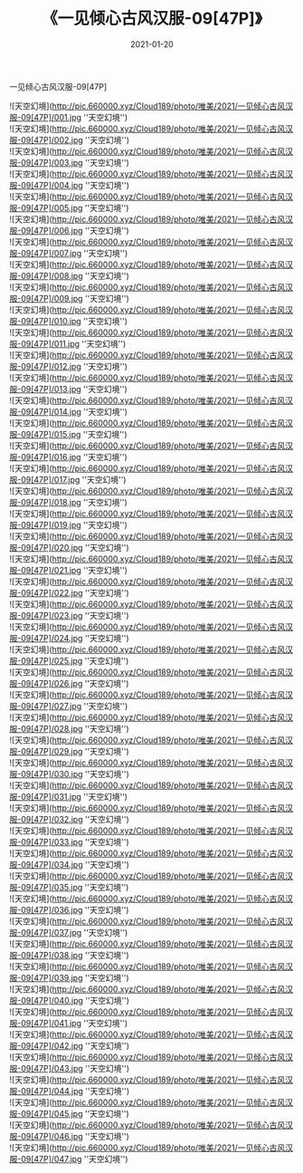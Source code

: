 ﻿---
layout: post
title:  《一见倾心古风汉服-09[47P]》
date:   2021-01-20
img: http://pic.660000.xyz/Cloud189/photo/唯美/2021/一见倾心古风汉服-09[47P]/000.jpg
categories: [美女, 清纯, 唯美]
---

一见倾心古风汉服-09[47P]



![天空幻境](http://pic.660000.xyz/Cloud189/photo/唯美/2021/一见倾心古风汉服-09[47P]/001.jpg ''天空幻境'') <br>
![天空幻境](http://pic.660000.xyz/Cloud189/photo/唯美/2021/一见倾心古风汉服-09[47P]/002.jpg ''天空幻境'') <br>
![天空幻境](http://pic.660000.xyz/Cloud189/photo/唯美/2021/一见倾心古风汉服-09[47P]/003.jpg ''天空幻境'') <br>
![天空幻境](http://pic.660000.xyz/Cloud189/photo/唯美/2021/一见倾心古风汉服-09[47P]/004.jpg ''天空幻境'') <br>
![天空幻境](http://pic.660000.xyz/Cloud189/photo/唯美/2021/一见倾心古风汉服-09[47P]/005.jpg ''天空幻境'') <br>
![天空幻境](http://pic.660000.xyz/Cloud189/photo/唯美/2021/一见倾心古风汉服-09[47P]/006.jpg ''天空幻境'') <br>
![天空幻境](http://pic.660000.xyz/Cloud189/photo/唯美/2021/一见倾心古风汉服-09[47P]/007.jpg ''天空幻境'') <br>
![天空幻境](http://pic.660000.xyz/Cloud189/photo/唯美/2021/一见倾心古风汉服-09[47P]/008.jpg ''天空幻境'') <br>
![天空幻境](http://pic.660000.xyz/Cloud189/photo/唯美/2021/一见倾心古风汉服-09[47P]/009.jpg ''天空幻境'') <br>
![天空幻境](http://pic.660000.xyz/Cloud189/photo/唯美/2021/一见倾心古风汉服-09[47P]/010.jpg ''天空幻境'') <br>
![天空幻境](http://pic.660000.xyz/Cloud189/photo/唯美/2021/一见倾心古风汉服-09[47P]/011.jpg ''天空幻境'') <br>
![天空幻境](http://pic.660000.xyz/Cloud189/photo/唯美/2021/一见倾心古风汉服-09[47P]/012.jpg ''天空幻境'') <br>
![天空幻境](http://pic.660000.xyz/Cloud189/photo/唯美/2021/一见倾心古风汉服-09[47P]/013.jpg ''天空幻境'') <br>
![天空幻境](http://pic.660000.xyz/Cloud189/photo/唯美/2021/一见倾心古风汉服-09[47P]/014.jpg ''天空幻境'') <br>
![天空幻境](http://pic.660000.xyz/Cloud189/photo/唯美/2021/一见倾心古风汉服-09[47P]/015.jpg ''天空幻境'') <br>
![天空幻境](http://pic.660000.xyz/Cloud189/photo/唯美/2021/一见倾心古风汉服-09[47P]/016.jpg ''天空幻境'') <br>
![天空幻境](http://pic.660000.xyz/Cloud189/photo/唯美/2021/一见倾心古风汉服-09[47P]/017.jpg ''天空幻境'') <br>
![天空幻境](http://pic.660000.xyz/Cloud189/photo/唯美/2021/一见倾心古风汉服-09[47P]/018.jpg ''天空幻境'') <br>
![天空幻境](http://pic.660000.xyz/Cloud189/photo/唯美/2021/一见倾心古风汉服-09[47P]/019.jpg ''天空幻境'') <br>
![天空幻境](http://pic.660000.xyz/Cloud189/photo/唯美/2021/一见倾心古风汉服-09[47P]/020.jpg ''天空幻境'') <br>
![天空幻境](http://pic.660000.xyz/Cloud189/photo/唯美/2021/一见倾心古风汉服-09[47P]/021.jpg ''天空幻境'') <br>
![天空幻境](http://pic.660000.xyz/Cloud189/photo/唯美/2021/一见倾心古风汉服-09[47P]/022.jpg ''天空幻境'') <br>
![天空幻境](http://pic.660000.xyz/Cloud189/photo/唯美/2021/一见倾心古风汉服-09[47P]/023.jpg ''天空幻境'') <br>
![天空幻境](http://pic.660000.xyz/Cloud189/photo/唯美/2021/一见倾心古风汉服-09[47P]/024.jpg ''天空幻境'') <br>
![天空幻境](http://pic.660000.xyz/Cloud189/photo/唯美/2021/一见倾心古风汉服-09[47P]/025.jpg ''天空幻境'') <br>
![天空幻境](http://pic.660000.xyz/Cloud189/photo/唯美/2021/一见倾心古风汉服-09[47P]/026.jpg ''天空幻境'') <br>
![天空幻境](http://pic.660000.xyz/Cloud189/photo/唯美/2021/一见倾心古风汉服-09[47P]/027.jpg ''天空幻境'') <br>
![天空幻境](http://pic.660000.xyz/Cloud189/photo/唯美/2021/一见倾心古风汉服-09[47P]/028.jpg ''天空幻境'') <br>
![天空幻境](http://pic.660000.xyz/Cloud189/photo/唯美/2021/一见倾心古风汉服-09[47P]/029.jpg ''天空幻境'') <br>
![天空幻境](http://pic.660000.xyz/Cloud189/photo/唯美/2021/一见倾心古风汉服-09[47P]/030.jpg ''天空幻境'') <br>
![天空幻境](http://pic.660000.xyz/Cloud189/photo/唯美/2021/一见倾心古风汉服-09[47P]/031.jpg ''天空幻境'') <br>
![天空幻境](http://pic.660000.xyz/Cloud189/photo/唯美/2021/一见倾心古风汉服-09[47P]/032.jpg ''天空幻境'') <br>
![天空幻境](http://pic.660000.xyz/Cloud189/photo/唯美/2021/一见倾心古风汉服-09[47P]/033.jpg ''天空幻境'') <br>
![天空幻境](http://pic.660000.xyz/Cloud189/photo/唯美/2021/一见倾心古风汉服-09[47P]/034.jpg ''天空幻境'') <br>
![天空幻境](http://pic.660000.xyz/Cloud189/photo/唯美/2021/一见倾心古风汉服-09[47P]/035.jpg ''天空幻境'') <br>
![天空幻境](http://pic.660000.xyz/Cloud189/photo/唯美/2021/一见倾心古风汉服-09[47P]/036.jpg ''天空幻境'') <br>
![天空幻境](http://pic.660000.xyz/Cloud189/photo/唯美/2021/一见倾心古风汉服-09[47P]/037.jpg ''天空幻境'') <br>
![天空幻境](http://pic.660000.xyz/Cloud189/photo/唯美/2021/一见倾心古风汉服-09[47P]/038.jpg ''天空幻境'') <br>
![天空幻境](http://pic.660000.xyz/Cloud189/photo/唯美/2021/一见倾心古风汉服-09[47P]/039.jpg ''天空幻境'') <br>
![天空幻境](http://pic.660000.xyz/Cloud189/photo/唯美/2021/一见倾心古风汉服-09[47P]/040.jpg ''天空幻境'') <br>
![天空幻境](http://pic.660000.xyz/Cloud189/photo/唯美/2021/一见倾心古风汉服-09[47P]/041.jpg ''天空幻境'') <br>
![天空幻境](http://pic.660000.xyz/Cloud189/photo/唯美/2021/一见倾心古风汉服-09[47P]/042.jpg ''天空幻境'') <br>
![天空幻境](http://pic.660000.xyz/Cloud189/photo/唯美/2021/一见倾心古风汉服-09[47P]/043.jpg ''天空幻境'') <br>
![天空幻境](http://pic.660000.xyz/Cloud189/photo/唯美/2021/一见倾心古风汉服-09[47P]/044.jpg ''天空幻境'') <br>
![天空幻境](http://pic.660000.xyz/Cloud189/photo/唯美/2021/一见倾心古风汉服-09[47P]/045.jpg ''天空幻境'') <br>
![天空幻境](http://pic.660000.xyz/Cloud189/photo/唯美/2021/一见倾心古风汉服-09[47P]/046.jpg ''天空幻境'') <br>
![天空幻境](http://pic.660000.xyz/Cloud189/photo/唯美/2021/一见倾心古风汉服-09[47P]/047.jpg ''天空幻境'') <br>